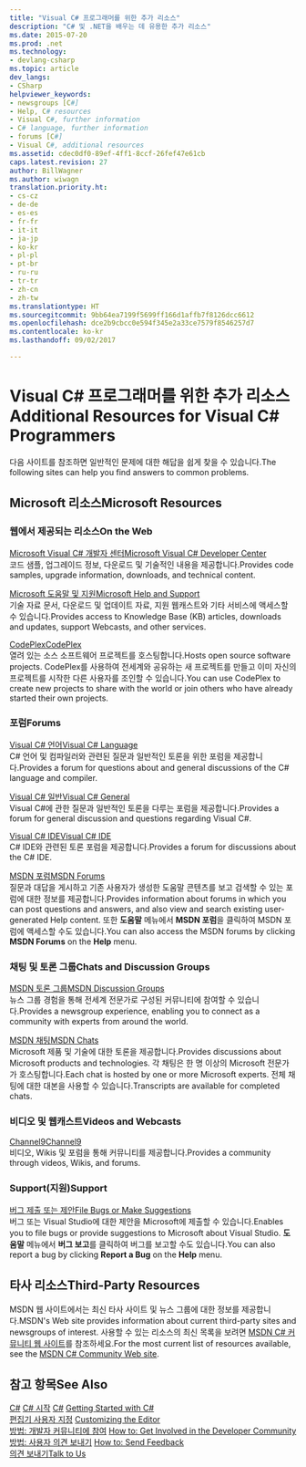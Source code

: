 ```yaml
---
title: "Visual C# 프로그래머를 위한 추가 리소스"
description: "C# 및 .NET을 배우는 데 유용한 추가 리소스"
ms.date: 2015-07-20
ms.prod: .net
ms.technology:
- devlang-csharp
ms.topic: article
dev_langs:
- CSharp
helpviewer_keywords:
- newsgroups [C#]
- Help, C# resources
- Visual C#, further information
- C# language, further information
- forums [C#]
- Visual C#, additional resources
ms.assetid: cdec0df0-89ef-4ff1-8ccf-26fef47e61cb
caps.latest.revision: 27
author: BillWagner
ms.author: wiwagn
translation.priority.ht:
- cs-cz
- de-de
- es-es
- fr-fr
- it-it
- ja-jp
- ko-kr
- pl-pl
- pt-br
- ru-ru
- tr-tr
- zh-cn
- zh-tw
ms.translationtype: HT
ms.sourcegitcommit: 9bb64ea7199f5699ff166d1affb7f8126dcc6612
ms.openlocfilehash: dce2b9cbcc0e594f345e2a33ce7579f8546257d7
ms.contentlocale: ko-kr
ms.lasthandoff: 09/02/2017

---
```

# <a name="additional-resources-for-visual-c-programmers"></a><span data-ttu-id="eeedb-103">Visual C# 프로그래머를 위한 추가 리소스</span><span class="sxs-lookup"><span data-stu-id="eeedb-103">Additional Resources for Visual C# Programmers</span></span>
<span data-ttu-id="eeedb-104">다음 사이트를 참조하면 일반적인 문제에 대한 해답을 쉽게 찾을 수 있습니다.</span><span class="sxs-lookup"><span data-stu-id="eeedb-104">The following sites can help you find answers to common problems.</span></span>
  
## <a name="microsoft-resources"></a><span data-ttu-id="eeedb-105">Microsoft 리소스</span><span class="sxs-lookup"><span data-stu-id="eeedb-105">Microsoft Resources</span></span>  
  
### <a name="on-the-web"></a><span data-ttu-id="eeedb-106">웹에서 제공되는 리소스</span><span class="sxs-lookup"><span data-stu-id="eeedb-106">On the Web</span></span>  
 [<span data-ttu-id="eeedb-107">Microsoft Visual C# 개발자 센터</span><span class="sxs-lookup"><span data-stu-id="eeedb-107">Microsoft Visual C# Developer Center</span></span>](http://go.microsoft.com/fwlink/?LinkId=47811)  
 <span data-ttu-id="eeedb-108">코드 샘플, 업그레이드 정보, 다운로드 및 기술적인 내용을 제공합니다.</span><span class="sxs-lookup"><span data-stu-id="eeedb-108">Provides code samples, upgrade information, downloads, and technical content.</span></span>  
  
 [<span data-ttu-id="eeedb-109">Microsoft 도움말 및 지원</span><span class="sxs-lookup"><span data-stu-id="eeedb-109">Microsoft Help and Support</span></span>](http://go.microsoft.com/fwlink/?LinkID=108287)  
 <span data-ttu-id="eeedb-110">기술 자료 문서, 다운로드 및 업데이트 자료, 지원 웹캐스트와 기타 서비스에 액세스할 수 있습니다.</span><span class="sxs-lookup"><span data-stu-id="eeedb-110">Provides access to Knowledge Base (KB) articles, downloads and updates, support Webcasts, and other services.</span></span>  
  
 [<span data-ttu-id="eeedb-111">CodePlex</span><span class="sxs-lookup"><span data-stu-id="eeedb-111">CodePlex</span></span>](http://go.microsoft.com/fwlink/?LinkId=137330)  
 <span data-ttu-id="eeedb-112">열려 있는 소스 소프트웨어 프로젝트를 호스팅합니다.</span><span class="sxs-lookup"><span data-stu-id="eeedb-112">Hosts open source software projects.</span></span> <span data-ttu-id="eeedb-113">CodePlex를 사용하여 전세계와 공유하는 새 프로젝트를 만들고 이미 자신의 프로젝트를 시작한 다른 사용자를 조인할 수 있습니다.</span><span class="sxs-lookup"><span data-stu-id="eeedb-113">You can use CodePlex to create new projects to share with the world or join others who have already started their own projects.</span></span>  
  
### <a name="forums"></a><span data-ttu-id="eeedb-114">포럼</span><span class="sxs-lookup"><span data-stu-id="eeedb-114">Forums</span></span>  
 [<span data-ttu-id="eeedb-115">Visual C# 언어</span><span class="sxs-lookup"><span data-stu-id="eeedb-115">Visual C# Language</span></span>](http://go.microsoft.com/fwlink/?LinkId=165947)  
 <span data-ttu-id="eeedb-116">C# 언어 및 컴파일러와 관련된 질문과 일반적인 토론을 위한 포럼을 제공합니다.</span><span class="sxs-lookup"><span data-stu-id="eeedb-116">Provides a forum for questions about and general discussions of the C# language and compiler.</span></span>  
  
 [<span data-ttu-id="eeedb-117">Visual C# 일반</span><span class="sxs-lookup"><span data-stu-id="eeedb-117">Visual C# General</span></span>](http://go.microsoft.com/fwlink/?LinkId=165948)  
 <span data-ttu-id="eeedb-118">Visual C#에 관한 질문과 일반적인 토론을 다루는 포럼을 제공합니다.</span><span class="sxs-lookup"><span data-stu-id="eeedb-118">Provides a forum for general discussion and questions regarding Visual C#.</span></span>  
  
 [<span data-ttu-id="eeedb-119">Visual C# IDE</span><span class="sxs-lookup"><span data-stu-id="eeedb-119">Visual C# IDE</span></span>](http://go.microsoft.com/fwlink/?LinkId=165951)  
 <span data-ttu-id="eeedb-120">C# IDE와 관련된 토론 포럼을 제공합니다.</span><span class="sxs-lookup"><span data-stu-id="eeedb-120">Provides a forum for discussions about the C# IDE.</span></span>  
  
 [<span data-ttu-id="eeedb-121">MSDN 포럼</span><span class="sxs-lookup"><span data-stu-id="eeedb-121">MSDN Forums</span></span>](http://go.microsoft.com/fwlink/?LinkId=157697)  
 <span data-ttu-id="eeedb-122">질문과 대답을 게시하고 기존 사용자가 생성한 도움말 콘텐츠를 보고 검색할 수 있는 포럼에 대한 정보를 제공합니다.</span><span class="sxs-lookup"><span data-stu-id="eeedb-122">Provides information about forums in which you can post questions and answers, and also view and search existing user-generated Help content.</span></span> <span data-ttu-id="eeedb-123">또한 **도움말** 메뉴에서 **MSDN 포럼**을 클릭하여 MSDN 포럼에 액세스할 수도 있습니다.</span><span class="sxs-lookup"><span data-stu-id="eeedb-123">You can also access the MSDN forums by clicking **MSDN Forums** on the **Help** menu.</span></span>  
  
### <a name="chats-and-discussion-groups"></a><span data-ttu-id="eeedb-124">채팅 및 토론 그룹</span><span class="sxs-lookup"><span data-stu-id="eeedb-124">Chats and Discussion Groups</span></span>  
 [<span data-ttu-id="eeedb-125">MSDN 토론 그룹</span><span class="sxs-lookup"><span data-stu-id="eeedb-125">MSDN Discussion Groups</span></span>](http://go.microsoft.com/fwlink/?LinkId=145961)  
 <span data-ttu-id="eeedb-126">뉴스 그룹 경험을 통해 전세계 전문가로 구성된 커뮤니티에 참여할 수 있습니다.</span><span class="sxs-lookup"><span data-stu-id="eeedb-126">Provides a newsgroup experience, enabling you to connect as a community with experts from around the world.</span></span>  
  
 [<span data-ttu-id="eeedb-127">MSDN 채팅</span><span class="sxs-lookup"><span data-stu-id="eeedb-127">MSDN Chats</span></span>](http://go.microsoft.com/fwlink/?LinkId=145962)  
 <span data-ttu-id="eeedb-128">Microsoft 제품 및 기술에 대한 토론을 제공합니다.</span><span class="sxs-lookup"><span data-stu-id="eeedb-128">Provides discussions about Microsoft products and technologies.</span></span> <span data-ttu-id="eeedb-129">각 채팅은 한 명 이상의 Microsoft 전문가가 호스팅합니다.</span><span class="sxs-lookup"><span data-stu-id="eeedb-129">Each chat is hosted by one or more Microsoft experts.</span></span> <span data-ttu-id="eeedb-130">전체 채팅에 대한 대본을 사용할 수 있습니다.</span><span class="sxs-lookup"><span data-stu-id="eeedb-130">Transcripts are available for completed chats.</span></span>  
  
### <a name="videos-and-webcasts"></a><span data-ttu-id="eeedb-131">비디오 및 웹캐스트</span><span class="sxs-lookup"><span data-stu-id="eeedb-131">Videos and Webcasts</span></span>  
 [<span data-ttu-id="eeedb-132">Channel9</span><span class="sxs-lookup"><span data-stu-id="eeedb-132">Channel9</span></span>](http://go.microsoft.com/fwlink/?LinkID=123827)  
 <span data-ttu-id="eeedb-133">비디오, Wikis 및 포럼을 통해 커뮤니티를 제공합니다.</span><span class="sxs-lookup"><span data-stu-id="eeedb-133">Provides a community through videos, Wikis, and forums.</span></span>  
  
### <a name="support"></a><span data-ttu-id="eeedb-134">Support(지원)</span><span class="sxs-lookup"><span data-stu-id="eeedb-134">Support</span></span>  
 [<span data-ttu-id="eeedb-135">버그 제출 또는 제안</span><span class="sxs-lookup"><span data-stu-id="eeedb-135">File Bugs or Make Suggestions</span></span>](http://go.microsoft.com/fwlink/?LinkID=79804)  
 <span data-ttu-id="eeedb-136">버그 또는 Visual Studio에 대한 제안을 Microsoft에 제출할 수 있습니다.</span><span class="sxs-lookup"><span data-stu-id="eeedb-136">Enables you to file bugs or provide suggestions to Microsoft about Visual Studio.</span></span> <span data-ttu-id="eeedb-137">**도움말** 메뉴에서 **버그 보고**를 클릭하여 버그를 보고할 수도 있습니다.</span><span class="sxs-lookup"><span data-stu-id="eeedb-137">You can also report a bug by clicking **Report a Bug** on the **Help** menu.</span></span>  
  
## <a name="third-party-resources"></a><span data-ttu-id="eeedb-138">타사 리소스</span><span class="sxs-lookup"><span data-stu-id="eeedb-138">Third-Party Resources</span></span>  
 <span data-ttu-id="eeedb-139">MSDN 웹 사이트에서는 최신 타사 사이트 및 뉴스 그룹에 대한 정보를 제공합니다.</span><span class="sxs-lookup"><span data-stu-id="eeedb-139">MSDN's Web site provides information about current third-party sites and newsgroups of interest.</span></span> <span data-ttu-id="eeedb-140">사용할 수 있는 리소스의 최신 목록을 보려면 [MSDN C# 커뮤니티 웹 사이트](http://go.microsoft.com/fwlink/?LinkId=165945)를 참조하세요.</span><span class="sxs-lookup"><span data-stu-id="eeedb-140">For the most current list of resources available, see the [MSDN C# Community Web site](http://go.microsoft.com/fwlink/?LinkId=165945).</span></span>  
  
## <a name="see-also"></a><span data-ttu-id="eeedb-141">참고 항목</span><span class="sxs-lookup"><span data-stu-id="eeedb-141">See Also</span></span>  
 <span data-ttu-id="eeedb-142">[C#](../../csharp/index.md) [C# 시작](index.md) </span><span class="sxs-lookup"><span data-stu-id="eeedb-142">[C#](../../csharp/index.md) [Getting Started with C#](index.md) </span></span>  
 <span data-ttu-id="eeedb-143">[편집기 사용자 지정](/visualstudio/ide/customizing-the-editor) </span><span class="sxs-lookup"><span data-stu-id="eeedb-143">[Customizing the Editor](/visualstudio/ide/customizing-the-editor) </span></span>  
 <span data-ttu-id="eeedb-144">[방법: 개발자 커뮤니티에 참여](http://msdn.microsoft.com/library/f1503d98-7a64-41b6-a6c7-0e42a533e9c5) </span><span class="sxs-lookup"><span data-stu-id="eeedb-144">[How to: Get Involved in the Developer Community](http://msdn.microsoft.com/library/f1503d98-7a64-41b6-a6c7-0e42a533e9c5) </span></span>  
 <span data-ttu-id="eeedb-145">[방법: 사용자 의견 보내기](http://msdn.microsoft.com/library/c9f1dd8f-bcb6-40ac-b896-1e9eca0bb209) </span><span class="sxs-lookup"><span data-stu-id="eeedb-145">[How to: Send Feedback](http://msdn.microsoft.com/library/c9f1dd8f-bcb6-40ac-b896-1e9eca0bb209) </span></span>  
 [<span data-ttu-id="eeedb-146">의견 보내기</span><span class="sxs-lookup"><span data-stu-id="eeedb-146">Talk to Us</span></span>](/visualstudio/ide/talk-to-us)

